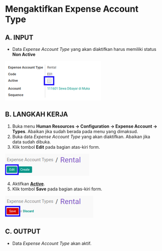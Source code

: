 # Mengaktifkan Expense Account Type

## A. INPUT

* Data *Expense Account Type* yang akan diaktifkan harus memiliki status **Non Active**

![](../../img/expense-account-type/status-non-active.png)

## B. LANGKAH KERJA

1. Buka menu **Human Resources -> Configuration -> Expense Account -> Types**. Abaikan jika sudah berada pada menu yang dimaksud.
2. Buka data *Expense Account Type* yang akan diaktifkan. Abaikan jika data sudah dibuka.
3. Klik tombol **Edit** pada bagian atas-kiri form.

![](../../img/expense-account-type/tombol-edit.png)

4. Aktifkan **[Active](./penjelasan.md#field-active)**.
5. Klik tombol **Save** pada bagian atas-kiri form.

![](../../img/expense-account-type/tombol-simpan-modifikasi.png)

## C. OUTPUT

* Data *Expense Account Type* akan aktif.
